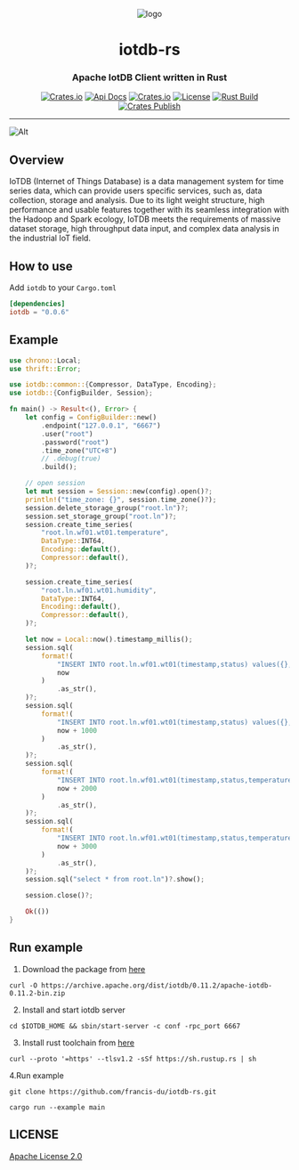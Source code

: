 <div align="center">

![logo](iotdb-rs.png)

<h1>iotdb-rs</h1>
<h3>Apache IotDB Client written in Rust</h3>

[![Crates.io](https://img.shields.io/crates/v/iotdb?style=flat-square&color=%23E5531A)](https://crates.io/crates/iotdb)
[![Api Docs](https://img.shields.io/badge/Api-Doc-a94064?style=flat-square&color=%23E5531A)](https://docs.rs/iotdb)
[![Crates.io](https://img.shields.io/crates/d/iotdb?style=flat-square&color=%23E5531A)](https://crates.io/crates/iotdb)
[![License](https://img.shields.io/badge/license-Apache%202.0-blue?style=flat-square&color=%23E5531A)](https://github.com/iotdb-lab/iotdb-rs/blob/main/LICENSE)
[![Rust Build](https://img.shields.io/github/workflow/status/iotdb-lab/iotdb-rs/cargo-test?label=build&style=flat-square)](https://github.com/iotdb-rs/iotdb-rs/actions?query=workflow%3Acargo-test)
[![Crates Publish](https://img.shields.io/github/workflow/status/iotdb-lab/iotdb-rs/cargo-publish?label=publish&style=flat-square)](https://github.com/iotdb-lab/iotdb-rs/actions?query=workflow%3Acargo-publish)

</div>

---

![Alt](https://repobeats.axiom.co/api/embed/15bcb8c6b0f3a63838c7ca62234867b58ec60b28.svg "Repobeats analytics image")

## Overview

IoTDB (Internet of Things Database) is a data management system for time series data, which can provide users specific
services, such as, data collection, storage and analysis. Due to its light weight structure, high performance and usable
features together with its seamless integration with the Hadoop and Spark ecology, IoTDB meets the requirements of
massive dataset storage, high throughput data input, and complex data analysis in the industrial IoT field.

## How to use

Add `iotdb` to your `Cargo.toml`

```toml
[dependencies]
iotdb = "0.0.6"
```

## Example

```rust
use chrono::Local;
use thrift::Error;

use iotdb::common::{Compressor, DataType, Encoding};
use iotdb::{ConfigBuilder, Session};

fn main() -> Result<(), Error> {
    let config = ConfigBuilder::new()
        .endpoint("127.0.0.1", "6667")
        .user("root")
        .password("root")
        .time_zone("UTC+8")
        // .debug(true)
        .build();

    // open session
    let mut session = Session::new(config).open()?;
    println!("time_zone: {}", session.time_zone()?);
    session.delete_storage_group("root.ln")?;
    session.set_storage_group("root.ln")?;
    session.create_time_series(
        "root.ln.wf01.wt01.temperature",
        DataType::INT64,
        Encoding::default(),
        Compressor::default(),
    )?;

    session.create_time_series(
        "root.ln.wf01.wt01.humidity",
        DataType::INT64,
        Encoding::default(),
        Compressor::default(),
    )?;

    let now = Local::now().timestamp_millis();
    session.sql(
        format!(
            "INSERT INTO root.ln.wf01.wt01(timestamp,status) values({},true)",
            now
        )
            .as_str(),
    )?;
    session.sql(
        format!(
            "INSERT INTO root.ln.wf01.wt01(timestamp,status) values({},false)",
            now + 1000
        )
            .as_str(),
    )?;
    session.sql(
        format!(
            "INSERT INTO root.ln.wf01.wt01(timestamp,status,temperature) values({},false,18.36)",
            now + 2000
        )
            .as_str(),
    )?;
    session.sql(
        format!(
            "INSERT INTO root.ln.wf01.wt01(timestamp,status,temperature) values({},true,32.23)",
            now + 3000
        )
            .as_str(),
    )?;
    session.sql("select * from root.ln")?.show();

    session.close()?;

    Ok(())
}
```

## Run example

1. Download the package from [here](https://archive.apache.org/dist/iotdb)

```shell
curl -O https://archive.apache.org/dist/iotdb/0.11.2/apache-iotdb-0.11.2-bin.zip
```

2. Install and start iotdb server

```shell
cd $IOTDB_HOME && sbin/start-server -c conf -rpc_port 6667
```

3. Install rust toolchain from [here](https://www.rust-lang.org/tools/install)

```shell
curl --proto '=https' --tlsv1.2 -sSf https://sh.rustup.rs | sh
```

4.Run example

```shell
git clone https://github.com/francis-du/iotdb-rs.git

cargo run --example main
```

## LICENSE

[Apache License 2.0](LICENSE)
